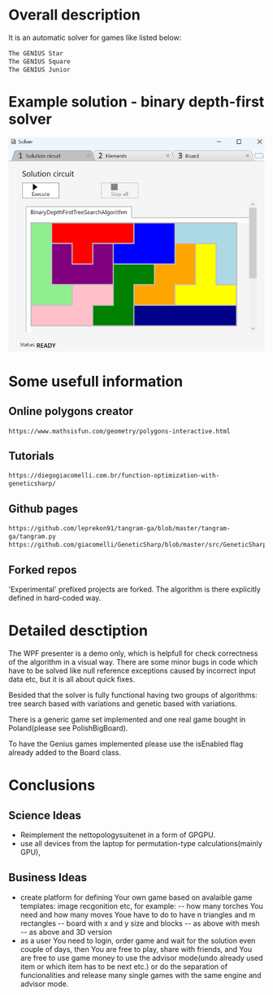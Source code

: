 # Overall description
It is an automatic solver for games like listed below:
```
The GENIUS Star
The GENIUS Square
The GENIUS Junior
```
# Example solution - binary depth-first solver
![PolishBigBoardWithBinaryTreeSolver.png](./results/PolishBigBoardWithBinaryTreeSolver.png)

# Some usefull information
## Online polygons creator
```
https://www.mathsisfun.com/geometry/polygons-interactive.html
```

## Tutorials
```
https://diegogiacomelli.com.br/function-optimization-with-geneticsharp/
```

## Github pages
```
https://github.com/leprekon91/tangram-ga/blob/master/tangram-ga/tangram.py
https://github.com/giacomelli/GeneticSharp/blob/master/src/GeneticSharp.Domain/Mutations/UniformMutation.cs
```

## Forked repos
'Experimental' prefixed projects are forked.
The algorithm is there explicitly defined in 
hard-coded way.

# Detailed desctiption
The WPF presenter is a demo only, which is helpfull for check correctness of the algorithm in a visual way.
There are some minor bugs in code which have to be solved like null reference exceptions 
caused by incorrect input data etc, but it is all about quick fixes.

Besided that the solver is fully functional having two groups of algorithms: tree search based
with variations and genetic based with variations.

There is a generic game set implemented and one real game bought in Poland(please see PolishBigBoard).

To have the Genius games implemented please use the isEnabled flag already added to the Board class.

# Conclusions
## Science Ideas
- Reimplement the nettopologysuitenet in a form of GPGPU.
- use all devices from the laptop for permutation-type calculations(mainly GPU),

## Business Ideas
- create platform for defining Your own game based on avalaible game templates: image recgonition etc, for example:
	-- how many torches You need and how many moves Youe have to do to have n triangles and m rectangles 
	-- board with x and y size and blocks 
	-- as above with mesh
	-- as above and 3D version
- as a user You need to login, order game and wait for the solution even couple of days,
 then You are free to play, share with friends, and You are free to use game money to
 use the advisor mode(undo already used item or which item has to be next etc.)
 or do the separation of funcionalities and release many single games with the same engine
 and advisor mode.
